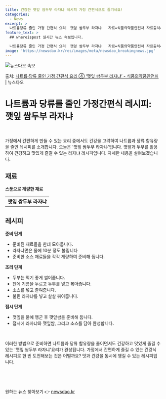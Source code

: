 ```yaml
---
title: 건강한 깻잎 쌈두부 라자냐 레시피 가정 간편식으로 즐기세요!
categories:
  - News
excerpt: >
  나트륨당류 줄인 가정 간편식 요리  깻잎 쌈두부 라자냐   자료=식품의약품안전처 자료출처=정책브리핑 www.…
feature_text: >
  ## whereispost 실시간 뉴스 속보입니다.

  나트륨당류 줄인 가정 간편식 요리  깻잎 쌈두부 라자냐   자료=식품의약품안전처 자료출처=정책브리핑 www.…
image: 'https://newsdao.kr/res/images/meta/newsdao_breakingnews.jpg'
---
```


![뉴스다오 속보](https://newsdao.kr/res/images/meta/newsdao_breakingnews.jpg)

<p>출처: <a href="https://newsdao.kr/3968" rel="dofollow">나트륨·당류 줄인 가정 간편식 요리 ④ ‘깻잎 쌈두부 라자냐’ - 식품의약품안전처</a> | 뉴스다오</p>

<h1>나트륨과 당류를 줄인 가정간편식 레시피: 깻잎 쌈두부 라자냐</h1>
<p data-ke-size="size16">&nbsp;</p>
<p data-ke-size="size16">가정에서 간편하게 만들 수 있는 요리 중에서도 건강을 고려하여 나트륨과 당류 함유량을 줄인 레시피를 소개합니다. 오늘은 '깻잎 쌈두부 라자냐'입니다. 깻잎과 두부를 활용하여 건강하고 맛있게 즐길 수 있는 라자냐 레시피입니다. 자세한 내용을 살펴보겠습니다.</p>
<h2 data-ke-size="size26">재료</h2>
<p><b>스푼으로 계량한 재료</b></p>
<table>
	<tbody>
		<tr>
			<td style="text-align: center; height: 17px;"><b>깻잎 쌈두부 라자냐</b></td>
		</tr>
	</tbody>
</table>
<p data-ke-size="size16"></p>
<h2 data-ke-size="size26">레시피</h2>
<p><b>준비 단계</b></p>
<ul>
	<li>준비된 재료들을 한데 모아둡니다.</li>
	<li>라자냐면은 물에 10분 정도 불립니다</li>
	<li>준비한 소스 재료들을 각각 계량하여 준비해 둡니다.</li>
</ul>
<p><b>조리 단계</b></p>
<ul>
	<li>두부는 먹기 좋게 썰어줍니다.</li>
	<li>펜에 기름을 두르고 두부를 넣고 볶아줍니다.</li>
	<li>소스를 넣고 졸여줍니다.</li>
	<li>불린 라자냐를 넣고 살살 볶아줍니다.</li>
</ul>
<p><b>접시 단계</b></p>
<ul>
	<li>깻잎을 물에 헹군 후 깻잎쌈을 준비해 둡니다.</li>
	<li>접시에 라자냐와 깻잎쌈, 그리고 소스를 담아 완성합니다.</li>
</ul>
<p data-ke-size="size16">&nbsp;</p>
<p data-ke-size="size16">이러한 방법으로 준비하면 나트륨과 당류 함유량을 줄이면서도 건강하고 맛있게 즐길 수 있는 '깻잎 쌈두부 라자냐'요리가 완성됩니다. 가정에서 간편하게 즐길 수 있는 건강식 레시피로 한 번 도전해보는 것은 어떨까요? 맛과 건강을 동시에 챙길 수 있는 레시피입니다.</p>
<p data-ke-size="size16">&nbsp;</p>
<p data-ke-size="size16">&nbsp;</p> 

원하는 뉴스 찾아보기 👉 <a href="https://newsdao.kr" rel="dofollow">newsdao.kr</a>


